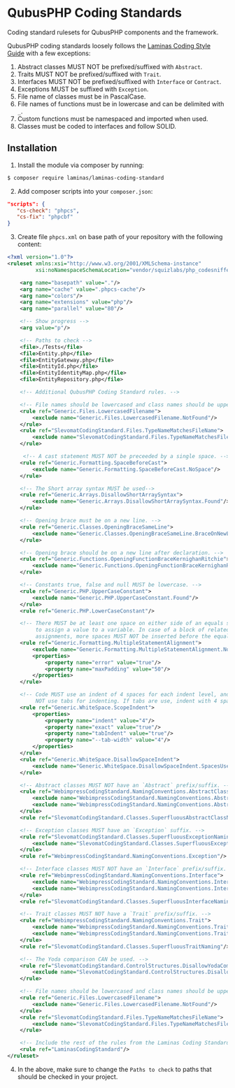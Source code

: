 # QubusPHP Coding Standards

Coding standard rulesets for QubusPHP components and the framework.

QubusPHP coding standards loosely follows the [Laminas Coding Style Guide](https://docs.laminas.dev/laminas-coding-standard/) with a few exceptions:

1. Abstract classes MUST NOT be prefixed/suffixed with `Abstract`.
2. Traits MUST NOT be prefixed/suffixed with `Trait`.
3. Interfaces MUST NOT be prefixed/suffixed with `Interface` or `Contract`.
4. Exceptions MUST be suffixed with `Exception`.
5. File name of classes must be in PascalCase.
6. File names of functions must be in lowercase and can be delimited with `_`.
7. Custom functions must be namespaced and imported when used.
8. Classes must be coded to interfaces and follow SOLID.

## Installation

1. Install the module via composer by running:

```bash
$ composer require laminas/laminas-coding-standard
```

2. Add composer scripts into your `composer.json`:

```json
"scripts": {
   "cs-check": "phpcs",
   "cs-fix": "phpcbf"
}
```

3. Create file `phpcs.xml` on base path of your repository with the following content:

```xml
<?xml version="1.0"?>
<ruleset xmlns:xsi="http://www.w3.org/2001/XMLSchema-instance"
         xsi:noNamespaceSchemaLocation="vendor/squizlabs/php_codesniffer/phpcs.xsd">

    <arg name="basepath" value="."/>
    <arg name="cache" value=".phpcs-cache"/>
    <arg name="colors"/>
    <arg name="extensions" value="php"/>
    <arg name="parallel" value="80"/>

    <!-- Show progress -->
    <arg value="p"/>

    <!-- Paths to check -->
    <file>./Tests</file>
    <file>Entity.php</file>
    <file>EntityGateway.php</file>
    <file>EntityId.php</file>
    <file>EntityIdentityMap.php</file>
    <file>EntityRepository.php</file>

    <!-- Additional QubusPHP Coding Standard rules. -->

    <!-- File names should be lowercased and class names should be uppercase. -->
    <rule ref="Generic.Files.LowercasedFilename">
        <exclude name="Generic.Files.LowercasedFilename.NotFound"/>
    </rule>
    <rule ref="SlevomatCodingStandard.Files.TypeNameMatchesFileName">
        <exclude name="SlevomatCodingStandard.Files.TypeNameMatchesFileName.NoMatchBetweenTypeNameAndFileName"/>
    </rule>

     <!-- A cast statement MUST NOT be preceeded by a single space. -->
    <rule ref="Generic.Formatting.SpaceBeforeCast">
        <exclude name="Generic.Formatting.SpaceBeforeCast.NoSpace"/>
    </rule>

    <!-- The Short array syntax MUST be used-->
    <rule ref="Generic.Arrays.DisallowShortArraySyntax">
        <exclude name="Generic.Arrays.DisallowShortArraySyntax.Found"/>
    </rule>

    <!-- Opening brace must be on a new line. -->
    <rule ref="Generic.Classes.OpeningBraceSameLine">
        <exclude name="Generic.Classes.OpeningBraceSameLine.BraceOnNewLine"/>
    </rule>

    <!-- Opening brace should be on a new line after declaration. -->
    <rule ref="Generic.Functions.OpeningFunctionBraceKernighanRitchie">
        <exclude name="Generic.Functions.OpeningFunctionBraceKernighanRitchie.BraceOnNewLine"/>
    </rule>

    <!-- Constants true, false and null MUST be lowercase. -->
    <rule ref="Generic.PHP.UpperCaseConstant">
        <exclude name="Generic.PHP.UpperCaseConstant.Found"/>
    </rule>
    <rule ref="Generic.PHP.LowerCaseConstant"/>

    <!-- There MUST be at least one space on either side of an equals sign used
         to assign a value to a variable. In case of a block of related
         assignments, more spaces MUST NOT be inserted before the equal sign. -->
    <rule ref="Generic.Formatting.MultipleStatementAlignment">
        <exclude name="Generic.Formatting.MultipleStatementAlignment.NotSame"/>
        <properties>
            <property name="error" value="true"/>
            <property name="maxPadding" value="50"/>
        </properties>
    </rule>

    <!-- Code MUST use an indent of 4 spaces for each indent level, and MUST
         NOT use tabs for indenting. If tabs are use, indent with 4 spaces. -->
    <rule ref="Generic.WhiteSpace.ScopeIndent">
        <properties>
            <property name="indent" value="4"/>
            <property name="exact" value="true"/>
            <property name="tabIndent" value="true"/>
            <property name="--tab-width" value="4"/>
        </properties>
    </rule>
    <rule ref="Generic.WhiteSpace.DisallowSpaceIndent">
        <exclude name="Generic.WhiteSpace.DisallowSpaceIndent.SpacesUsed"/>
    </rule>

    <!-- Abstract classes MUST NOT have an `Abstract` prefix/suffix. -->
    <rule ref="WebimpressCodingStandard.NamingConventions.AbstractClass">
        <exclude name="WebimpressCodingStandard.NamingConventions.AbstractClass.Prefix"/>
        <exclude name="WebimpressCodingStandard.NamingConventions.AbstractClass.Suffix"/>
    </rule>
    <rule ref="SlevomatCodingStandard.Classes.SuperfluousAbstractClassNaming"/>

    <!-- Exception classes MUST have an `Exception` suffix. -->
    <rule ref="SlevomatCodingStandard.Classes.SuperfluousExceptionNaming">
        <exclude name="SlevomatCodingStandard.Classes.SuperfluousExceptionNaming.SuperfluousSuffix"/>
    </rule>
    <rule ref="WebimpressCodingStandard.NamingConventions.Exception"/>

    <!-- Interface classes MUST NOT have an `Interface` prefix/suffix. -->
    <rule ref="WebimpressCodingStandard.NamingConventions.Interface">
        <exclude name="WebimpressCodingStandard.NamingConventions.Interface.Prefix"/>
        <exclude name="WebimpressCodingStandard.NamingConventions.Interface.Suffix"/>
    </rule>
    <rule ref="SlevomatCodingStandard.Classes.SuperfluousInterfaceNaming"/>

    <!-- Trait classes MUST NOT have a `Trait` prefix/suffix. -->
    <rule ref="WebimpressCodingStandard.NamingConventions.Trait">
        <exclude name="WebimpressCodingStandard.NamingConventions.Trait.Prefix"/>
        <exclude name="WebimpressCodingStandard.NamingConventions.Trait.Suffix"/>
    </rule>
    <rule ref="SlevomatCodingStandard.Classes.SuperfluousTraitNaming"/>

    <!-- The Yoda comparison CAN be used. -->
    <rule ref="SlevomatCodingStandard.ControlStructures.DisallowYodaComparison">
        <exclude name="SlevomatCodingStandard.ControlStructures.DisallowYodaComparison.DisallowedYodaComparison"/>
    </rule>

    <!-- File names should be lowercased and class names should be uppercase. -->
    <rule ref="Generic.Files.LowercasedFilename">
        <exclude name="Generic.Files.LowercasedFilename.NotFound"/>
    </rule>
    <rule ref="SlevomatCodingStandard.Files.TypeNameMatchesFileName">
        <exclude name="SlevomatCodingStandard.Files.TypeNameMatchesFileName.NoMatchBetweenTypeNameAndFileName"/>
    </rule>

    <!-- Include the rest of the rules from the Laminas Coding Standard -->
    <rule ref="LaminasCodingStandard"/>
</ruleset>
```
4. In the above, make sure to change the `Paths to check` to paths that should be checked in your project.